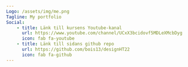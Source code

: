 ```yaml
---
Logo: /assets/img/me.png
Tagline: My portfolio
Social:
    - title: Länk till kursens Youtube-kanal
      url: https://www.youtube.com/channel/UCxX3bcidovf5MDLeXMcbDyg
      icon: fab fa-youtube
    - title: Länk till sidans github repo
      url: https://github.com/bois13/designHT22
      icon: fab fa-github
---
```

